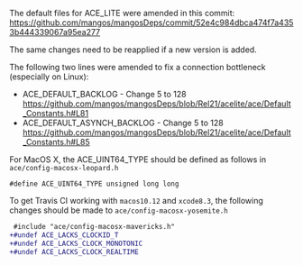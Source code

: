 The default files for ACE_LITE were amended in this commit: https://github.com/mangos/mangosDeps/commit/52e4c984dbca474f7a4353b444339067a95ea277

The same changes need to be reapplied if a new version is added.

The following two lines were amended to fix a connection bottleneck (especially on Linux):
- ACE_DEFAULT_BACKLOG - Change 5 to 128 https://github.com/mangos/mangosDeps/blob/Rel21/acelite/ace/Default_Constants.h#L81
- ACE_DEFAULT_ASYNCH_BACKLOG - Change 5 to 128 https://github.com/mangos/mangosDeps/blob/Rel21/acelite/ace/Default_Constants.h#L85

For MacOS X, the ACE_UINT64_TYPE should be defined as follows in `ace/config-macosx-leopard.h`
```
#define ACE_UINT64_TYPE unsigned long long
```

To get Travis CI working with `macos10.12` and `xcode8.3`, the following changes should be made to `ace/config-macosx-yosemite.h`
```diff
 #include "ace/config-macosx-mavericks.h"
+#undef ACE_LACKS_CLOCKID_T
+#undef ACE_LACKS_CLOCK_MONOTONIC
+#undef ACE_LACKS_CLOCK_REALTIME
```
